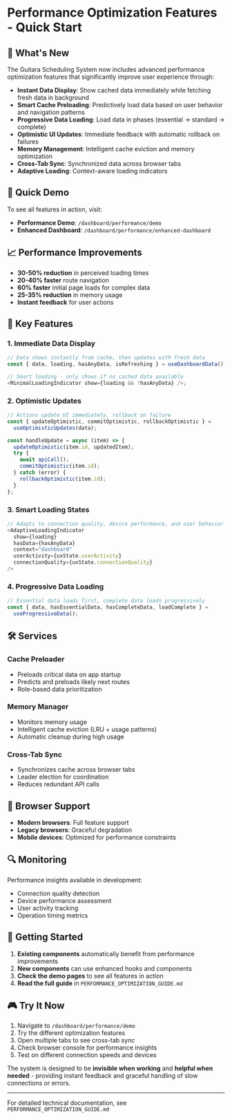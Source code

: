 # Performance Optimization Features - Quick Start

## 🚀 What's New

The Guitara Scheduling System now includes advanced performance optimization features that significantly improve user experience through:

- **Instant Data Display**: Show cached data immediately while fetching fresh data in background
- **Smart Cache Preloading**: Predictively load data based on user behavior and navigation patterns
- **Progressive Data Loading**: Load data in phases (essential → standard → complete)
- **Optimistic UI Updates**: Immediate feedback with automatic rollback on failures
- **Memory Management**: Intelligent cache eviction and memory optimization
- **Cross-Tab Sync**: Synchronized data across browser tabs
- **Adaptive Loading**: Context-aware loading indicators

## 🎯 Quick Demo

To see all features in action, visit:

- **Performance Demo**: `/dashboard/performance/demo`
- **Enhanced Dashboard**: `/dashboard/performance/enhanced-dashboard`

## 📈 Performance Improvements

- **30-50% reduction** in perceived loading times
- **20-40% faster** route navigation
- **60% faster** initial page loads for complex data
- **25-35% reduction** in memory usage
- **Instant feedback** for user actions

## 🔧 Key Features

### 1. Immediate Data Display

```javascript
// Data shows instantly from cache, then updates with fresh data
const { data, loading, hasAnyData, isRefreshing } = useDashboardData();

// Smart loading - only shows if no cached data available
<MinimalLoadingIndicator show={loading && !hasAnyData} />;
```

### 2. Optimistic Updates

```javascript
// Actions update UI immediately, rollback on failure
const { updateOptimistic, commitOptimistic, rollbackOptimistic } =
  useOptimisticUpdates(data);

const handleUpdate = async (item) => {
  updateOptimistic(item.id, updatedItem);
  try {
    await apiCall();
    commitOptimistic(item.id);
  } catch (error) {
    rollbackOptimistic(item.id);
  }
};
```

### 3. Smart Loading States

```javascript
// Adapts to connection quality, device performance, and user behavior
<AdaptiveLoadingIndicator
  show={loading}
  hasData={hasAnyData}
  context="dashboard"
  userActivity={uxState.userActivity}
  connectionQuality={uxState.connectionQuality}
/>
```

### 4. Progressive Data Loading

```javascript
// Essential data loads first, complete data loads progressively
const { data, hasEssentialData, hasCompleteData, loadComplete } =
  useProgressiveData();
```

## 🛠 Services

### Cache Preloader

- Preloads critical data on app startup
- Predicts and preloads likely next routes
- Role-based data prioritization

### Memory Manager

- Monitors memory usage
- Intelligent cache eviction (LRU + usage patterns)
- Automatic cleanup during high usage

### Cross-Tab Sync

- Synchronizes cache across browser tabs
- Leader election for coordination
- Reduces redundant API calls

## 📱 Browser Support

- **Modern browsers**: Full feature support
- **Legacy browsers**: Graceful degradation
- **Mobile devices**: Optimized for performance constraints

## 🔍 Monitoring

Performance insights available in development:

- Connection quality detection
- Device performance assessment
- User activity tracking
- Operation timing metrics

## 🚦 Getting Started

1. **Existing components** automatically benefit from performance improvements
2. **New components** can use enhanced hooks and components
3. **Check the demo pages** to see all features in action
4. **Read the full guide** in `PERFORMANCE_OPTIMIZATION_GUIDE.md`

## 🎮 Try It Now

1. Navigate to `/dashboard/performance/demo`
2. Try the different optimization features
3. Open multiple tabs to see cross-tab sync
4. Check browser console for performance insights
5. Test on different connection speeds and devices

The system is designed to be **invisible when working** and **helpful when needed** - providing instant feedback and graceful handling of slow connections or errors.

---

For detailed technical documentation, see `PERFORMANCE_OPTIMIZATION_GUIDE.md`
